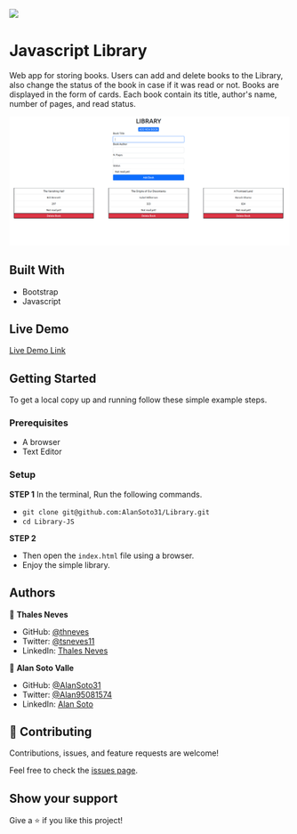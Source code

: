 ![](https://img.shields.io/badge/Microverse-blueviolet)

# Javascript Library

Web app for storing books. Users can add and delete books to the Library, also change the status of the book in case if it was read or not. Books are displayed in the form
of cards. Each book contain its title, author's name, number of pages, and read status.

![screenshot](/screenshot.png)

## Built With

- Bootstrap
- Javascript

## Live Demo

[Live Demo Link](https://alansoto31.github.io/Library/)

## Getting Started

To get a local copy up and running follow these simple example steps.

### Prerequisites

- A browser
- Text Editor

### Setup

**STEP 1**
In the terminal, Run the following commands.

- `git clone git@github.com:AlanSoto31/Library.git`
- `cd Library-JS`

**STEP 2**

- Then open the `index.html` file using a browser.
- Enjoy the simple library.

## Authors

👤 **Thales Neves**

- GitHub: [@thneves](https://github.com/thneves)
- Twitter: [@tsneves11](https://twitter.com/tsneves11)
- LinkedIn: [Thales Neves](https://www.linkedin.com/in/thales-neves10/)

👤 **Alan Soto Valle**

- GitHub: [@AlanSoto31](https://github.com/AlanSoto31)
- Twitter: [@Alan95081574](https://twitter.com/Alan95081574)
- LinkedIn: [Alan Soto](https://www.linkedin.com/in/alan-soto-valle-b9a0511aa/)

## 🤝 Contributing

Contributions, issues, and feature requests are welcome!

Feel free to check the [issues page]((https://github.com/AlanSoto31/Library/issues)).

## Show your support

Give a ⭐️ if you like this project!